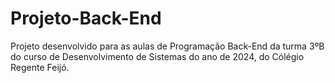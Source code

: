 # Projeto-Back-End

Projeto desenvolvido para as aulas de Programação Back-End da turma 3ºB do curso de Desenvolvimento de Sistemas do ano de 2024, do Cólégio Regente Feijó.
